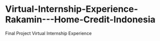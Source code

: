 # Virtual-Internship-Experience-Rakamin---Home-Credit-Indonesia
Final Project Virtual Internship Experience
